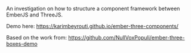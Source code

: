 An investigation on how to structure a component framework between EmberJS and ThreeJS. 

Demo here: https://karimbeyrouti.github.io/ember-three-components/

Based on the work from: https://github.com/NullVoxPopuli/ember-three-boxes-demo
